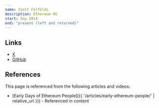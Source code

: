 ```yaml
---
name: Zsolt Felföldi
description: Ethereum OG
start: Sep 2014
end: "present (left and returned)"
---
```


## Links
- [X](https://twitter.com/zsfelfoldi)
- [GitHub](https://github.com/zsfelfoldi)

## References

This page is referenced from the following articles and videos:

- [Early Days of Ethereum People]({{ '/articles/early-ethereum-people/' | relative_url }}) - Referenced in content
